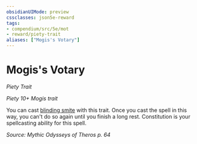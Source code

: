 ```yaml
---
obsidianUIMode: preview
cssclasses: json5e-reward
tags:
- compendium/src/5e/mot
- reward/piety-trait
aliases: ["Mogis's Votary"]
---
```

# Mogis's Votary
*Piety Trait*  

*Piety 10+ Mogis trait*

You can cast [blinding smite](compendium/spells/blinding-smite.md) with this trait. Once you cast the spell in this way, you can't do so again until you finish a long rest. Constitution is your spellcasting ability for this spell.

*Source: Mythic Odysseys of Theros p. 64*